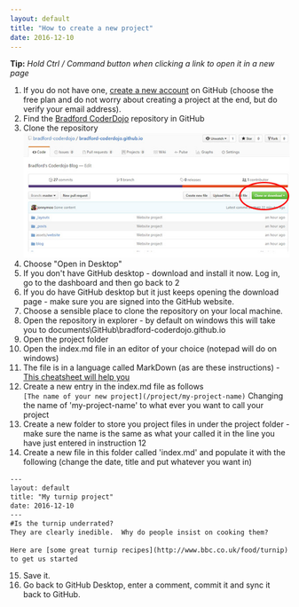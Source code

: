 ```yaml
---
layout: default
title: "How to create a new project"
date: 2016-12-10
---
```


__Tip:__  _Hold Ctrl / Command button when clicking a link to open it in a new page_ 

1. If you do not have one, [create a new account](https://github.com/join) on GitHub (choose the free plan and do not worry about creating a project at the end, but do verify your email address).
2. Find the [Bradford CoderDojo](https://github.com/bradford-coderdojo/bradford-coderdojo.github.io) repository in GitHub
3. Clone the repository ![Picture showing where the clone button is in GitHub](/assets/website/instructions-clone.jpg "Clone example")
4. Choose "Open in Desktop"
5. If you don't have GitHub desktop - download and install it now.  Log in, go to the dashboard and then go back to 2
6. If you do have GitHub desktop but it just keeps opening the download page - make sure you are signed into the GitHub website.
7. Choose a sensible place to clone the repository on your local machine.
8. Open the repository in explorer - by default on windows this will take you to documents\GitHub\bradford-coderdojo.github.io
9. Open the project folder
10. Open the index.md file in an editor of your choice (notepad will do on windows)
11. The file is in a language called MarkDown (as are these instructions) - [This cheatsheet will help you](https://en.support.wordpress.com/markdown-quick-reference/)
12. Create a new entry in the index.md file as follows  
`[The name of your new project](/project/my-project-name)`
    Changing the name of 'my-project-name' to what ever you want to call your project
13. Create a new folder to store you project files in under the project folder - make sure the name is the same as what your called it in the line you have just entered in instruction 12
14. Create a new file in this folder called 'index.md' and populate it with the following (change the date, title and put whatever you want in)  

~~~~
---
layout: default
title: "My turnip project"
date: 2016-12-10
---
#Is the turnip underrated?
They are clearly inedible.  Why do people insist on cooking them?

Here are [some great turnip recipes](http://www.bbc.co.uk/food/turnip) to get us started
~~~~

15. Save it.
16. Go back to GitHub Desktop, enter a comment, commit it and sync it back to GitHub.
